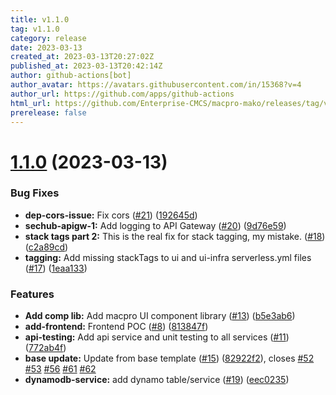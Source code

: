 ```yaml
---
title: v1.1.0
tag: v1.1.0
category: release
date: 2023-03-13
created_at: 2023-03-13T20:27:02Z
published_at: 2023-03-13T20:42:14Z
author: github-actions[bot]
author_avatar: https://avatars.githubusercontent.com/in/15368?v=4
author_url: https://github.com/apps/github-actions
html_url: https://github.com/Enterprise-CMCS/macpro-mako/releases/tag/v1.1.0
prerelease: false
---
```


# [1.1.0](https://github.com/Enterprise-CMCS/macpro-om-template/compare/v1.0.0...v1.1.0) (2023-03-13)


### Bug Fixes

* **dep-cors-issue:** Fix cors ([#21](https://github.com/Enterprise-CMCS/macpro-om-template/issues/21)) ([192645d](https://github.com/Enterprise-CMCS/macpro-om-template/commit/192645ded0fc34d14efd00fdbb1cd1aaa9c1702c))
* **sechub-apigw-1:** Add logging to API Gateway ([#20](https://github.com/Enterprise-CMCS/macpro-om-template/issues/20)) ([9d76e59](https://github.com/Enterprise-CMCS/macpro-om-template/commit/9d76e59b48dde82b4a0a8c1ba76b69924027055a))
* **stack tags part 2:**  This is the real fix for stack tagging, my mistake. ([#18](https://github.com/Enterprise-CMCS/macpro-om-template/issues/18)) ([c2a89cd](https://github.com/Enterprise-CMCS/macpro-om-template/commit/c2a89cd4a454bccde15ecd0f11fa1a66302d542f))
* **tagging:**  Add missing stackTags to ui and ui-infra serverless.yml files ([#17](https://github.com/Enterprise-CMCS/macpro-om-template/issues/17)) ([1eaa133](https://github.com/Enterprise-CMCS/macpro-om-template/commit/1eaa133a5dcb1e3e034ec8bdcd979a0beca0e7c2))


### Features

* **Add comp lib:** Add macpro UI component library ([#13](https://github.com/Enterprise-CMCS/macpro-om-template/issues/13)) ([b5e3ab6](https://github.com/Enterprise-CMCS/macpro-om-template/commit/b5e3ab63080860154d4b162bc4e2dfea80d649e9))
* **add-frontend:** Frontend POC ([#8](https://github.com/Enterprise-CMCS/macpro-om-template/issues/8)) ([813847f](https://github.com/Enterprise-CMCS/macpro-om-template/commit/813847f099f34b6f5325f29c416a491503e4a846))
* **api-testing:** Add api service and unit testing to all services ([#11](https://github.com/Enterprise-CMCS/macpro-om-template/issues/11)) ([772ab4f](https://github.com/Enterprise-CMCS/macpro-om-template/commit/772ab4f9a40a04ec4fe75fcf1b8e632d634213a5))
* **base update:** Update from base template ([#15](https://github.com/Enterprise-CMCS/macpro-om-template/issues/15)) ([82922f2](https://github.com/Enterprise-CMCS/macpro-om-template/commit/82922f2cc31eaaa87599fd00ad28746218270184)), closes [#52](https://github.com/Enterprise-CMCS/macpro-om-template/issues/52) [#53](https://github.com/Enterprise-CMCS/macpro-om-template/issues/53) [#56](https://github.com/Enterprise-CMCS/macpro-om-template/issues/56) [#61](https://github.com/Enterprise-CMCS/macpro-om-template/issues/61) [#62](https://github.com/Enterprise-CMCS/macpro-om-template/issues/62)
* **dynamodb-service:** add dynamo table/service  ([#19](https://github.com/Enterprise-CMCS/macpro-om-template/issues/19)) ([eec0235](https://github.com/Enterprise-CMCS/macpro-om-template/commit/eec023599a8681ba3ff6e8dcd6b48d2d069571fb))




